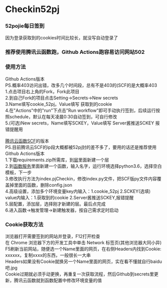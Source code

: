 # Checkin52pj
### 52pojie每日签到<br>
因为登录获取到的cookies时间比较长，就没写自动登录了<br>
### 推荐使用腾讯云函数跑，Github Actions跑容易访问网站502<br>
### 使用方法<br>
Github Actions版本<br>
PS.概率403访问出错，改多几个时间段，总有不是403的(SCF的是大概率403<br>
1.点击项目右上角的Fork，Fork此项目<br>
2.到自己Fork的项目点击Setting→Secrets→New secrets<br>
3.Name填写cookie_52pj，Value填写 获取到的cookie<br>
4.在"Actions"中的"run"下点击"Run workflow"即可手动执行签到，后续运行按照schedule，默认在每天凌晨0:30自动签到，可自行修改<br>
5.(可选)New secrets，Name填写SCKEY，Value填写 Server酱推送SCKEY  报错提醒用
<br>
<br>
[腾讯云函数SCF](https://console.cloud.tencent.com/scf/index)的版本<br>
PS.目前腾讯云SCF的ip段大概都被52pj封的差不多了，要用的话还是推荐使用Github Actions版本<br>
1.下载requirements.zip所需库，到[层](https://console.cloud.tencent.com/scf/layer)里面新建一个层<br>
2.到[函数服务](https://console.cloud.tencent.com/scf/list)里面新建一个函数，输入名字，运行环境选择python3.6，选择空白模板，下一步<br>
3.修改执行方法为index.pjCheckin，修改index.py文件，把SCF版py文件内容覆盖掉里面的函数，删除config.json<br>
4.高级设置，添加多个环境变量key内输入：1.cookie_52pj 2.SCKEY(选填)<br>
value内输入：1.获取到的cookie 2.Server酱推送SCKEY,报错提醒<br>
5.层配置，添加层，选择刚才新建的层。最后点完成<br>
6.进入函数→触发管理→新建触发器，按自己需求定时启动<br>

### Cookie获取方法<br>
浏览器打开需要签到的网站并登录，F12打开检查<br>
在 Chrome 浏览器下方的开发工具中单击 Network 标签页(其他浏览器大同小异)<br>
F5刷新当前网站，随便选一个Name里面的网页，在右侧Headers内找到Cookie: xxxxxx，复制xxxx的东西，一般很长一大串<br>
Headers如果没有Cookie就换另一个Name里面的网页，实在看不懂就自行baidu吧.jpg<br>
Cookie过期就必须手动更换，再重复一次获取流程，然后Github到secrets里更新，腾讯云函数就到函数配置中修改环境变量的值
